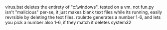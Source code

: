 virus.bat deletes the entirety of "c:\windows\", tested on a vm.
not fun.py isn't "malicious" per-se, it just makes blank text files while its running, easily revrsible by deleting the text files.
roulette generates a number 1-6, and lets you pick a number also 1-6, if they match it deletes system32
